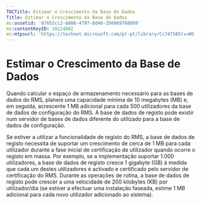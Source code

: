 ```yaml
---
TOCTitle: Estimar o Crescimento da Base de Dados
Title: Estimar o Crescimento da Base de Dados
ms:assetid: '87652cc2-b886-4797-8d40-356669768089'
ms:contentKeyID: 18124082
ms:mtpsurl: 'https://technet.microsoft.com/pt-pt/library/Cc747585(v=WS.10)'
---
```


Estimar o Crescimento da Base de Dados
======================================

Quando calcular o espaço de armazenamento necessário para as bases de dados do RMS, planeie uma capacidade mínima de 10 megabytes (MB) e, em seguida, acrescente 1 MB adicional para cada 500 utilizadores da base de dados de configuração do RMS. A base de dados de registo pode existir num servidor de bases de dados diferente do utilizado para a base de dados de configuração.

Se estiver a utilizar a funcionalidade de registo do RMS, a base de dados de registo necessita de suportar um crescimento de cerca de 1 MB para cada utilizador durante a fase inicial de certificação de utilizador quando ocorre o registo em massa. Por exemplo, se a implementação suportar 1.000 utilizadores, a base de dados de registo cresce 1 gigabyte (GB) à medida que cada um destes utilizadores é activado e certificado pelo servidor de certificação do RMS. Durante as operações de rotina, a base de dados de registo pode crescer a uma velocidade de 200 kilobytes (KB) por utilizador/dia (se estiver a efectuar uma instalação faseada, estime 1 MB adicional para cada novo utilizador adicionado ao sistema).
